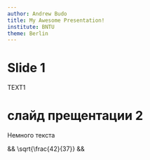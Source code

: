 ```yaml
---
author: Andrew Budo
title: My Awesome Presentation!
institute: BNTU
theme: Berlin
---
```


# Slide 1

 TEXT1

# слайд прещентации 2

Немного текста

&&
\sqrt{\frac{42}{37}}
&&